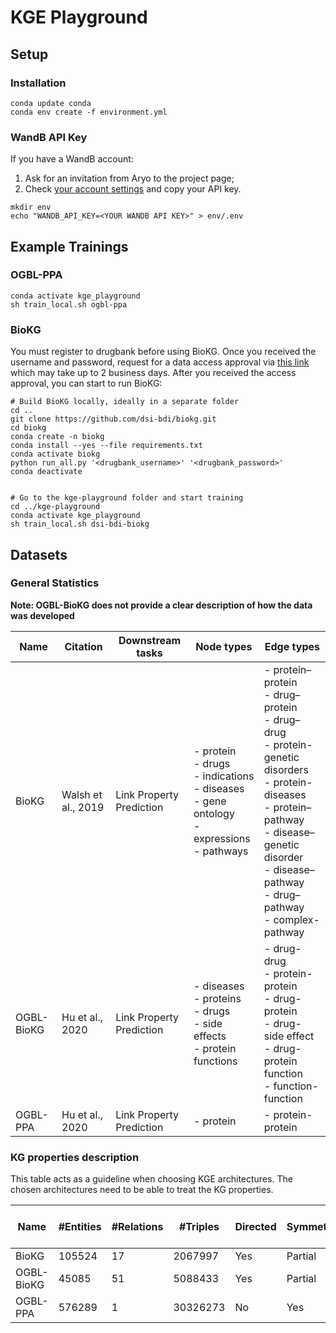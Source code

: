 # KGE Playground


## Setup
### Installation

```
conda update conda
conda env create -f environment.yml
```

### WandB API Key

If you have a WandB account:
1. Ask for an invitation from Aryo to the project page;
2. Check [your account settings](https://wandb.ai/settings) and copy your API key.

```
mkdir env
echo "WANDB_API_KEY=<YOUR WANDB API KEY>" > env/.env
```

## Example Trainings
### OGBL-PPA
```
conda activate kge_playground
sh train_local.sh ogbl-ppa
```

### BioKG

You must register to drugbank before using BioKG.
Once you received the username and password, request for a data access approval via [this link](https://www.drugbank.ca/releases/latest/downloads/all-full-database) which may take up to 2 business days.
After you received the access approval, you can start to run BioKG:

```
# Build BioKG locally, ideally in a separate folder
cd ..
git clone https://github.com/dsi-bdi/biokg.git
cd biokg
conda create -n biokg
conda install --yes --file requirements.txt
conda activate biokg
python run_all.py '<drugbank_username>' '<drugbank_password>'
conda deactivate


# Go to the kge-playground folder and start training
cd ../kge-playground
conda activate kge_playground
sh train_local.sh dsi-bdi-biokg
```


## Datasets

### General Statistics

**Note: OGBL-BioKG does not provide a clear description of how the data was developed**

| Name | Citation | Downstream tasks | Node types | Edge types |
| --- | --- | --- | --- | --- |
| BioKG | Walsh et al., 2019 | Link Property Prediction | - protein<br>- drugs<br>- indications<br>- diseases<br>- gene ontology<br>- expressions<br>- pathways | - protein–protein<br>- drug–protein<br>- drug–drug<br>- protein-genetic disorders<br>- protein-diseases<br>- protein–pathway<br>- disease–genetic disorder<br>- disease–pathway<br>- drug–pathway<br>- complex-pathway | 
| OGBL-BioKG | Hu et al., 2020 | Link Property Prediction | - diseases<br>- proteins<br>- drugs<br>- side effects<br>- protein functions | - drug-drug<br>- protein-protein<br>- drug-protein<br>- drug-side effect<br>- drug-protein function<br>- function-function |
| OGBL-PPA | Hu et al., 2020 | Link Property Prediction | - protein | - protein-protein |
### KG properties description

This table acts as a guideline when choosing KGE architectures. The chosen architectures need to be able to treat the KG properties.

| Name | #Entities | #Relations | #Triples | Directed | Symmetry | Inverse | Transitive | 1-to-N |
| --- | --- | --- | --- | --- | --- | --- | --- | --- |
| BioKG | 105524 | 17 | 2067997 | Yes | Partial | Yes | Partial | Yes |
| OGBL-BioKG | 45085 | 51 | 5088433 | Yes | Partial | Yes | Partial | Yes |
| OGBL-PPA | 576289 | 1 | 30326273 | No | Yes | No | Partial | Yes |